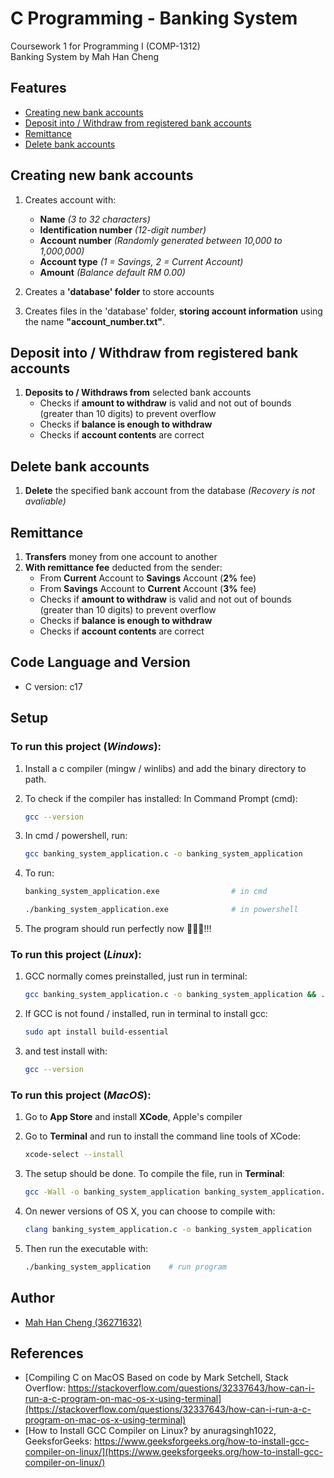 # C Programming - Banking System 
Coursework 1 for Programming I (COMP-1312)\
Banking System by Mah Han Cheng

## Features
+ [Creating new bank accounts](#creating_new_bank_accounts)
+ [Deposit into / Withdraw from registered bank accounts](#deposit-into-/-withdraw-from-registered-bank-accounts)
+ [Remittance](#remittance)
+ [Delete bank accounts](#delete_bank_accounts)

## Creating new bank accounts
1. Creates account with:
    - **Name** _(3 to 32 characters)_
    - **Identification number** _(12-digit number)_
    - **Account number** _(Randomly generated between 10,000 to 1,000,000)_
    - **Account type** _(1 = Savings, 2 = Current Account)_
    - **Amount** _(Balance default RM 0.00)_

2. Creates a **'database' folder** to store accounts
3. Creates files in the 'database' folder, **storing account information** using the name **"account_number.txt"**.

## Deposit into / Withdraw from registered bank accounts
1. **Deposits to / Withdraws from** selected bank accounts
    - Checks if **amount to withdraw** is valid and not out of bounds (greater than 10 digits) to prevent overflow
    - Checks if **balance is enough to withdraw**
    - Checks if **account contents** are correct

## Delete bank accounts
1. **Delete** the specified bank account from the database _(Recovery is not avaliable)_

## Remittance
1. **Transfers** money from one account to another
2. **With remittance fee** deducted from the sender:
    - From **Current** Account to **Savings** Account (**2%** fee)
    - From **Savings** Account to **Current** Account (**3%** fee)
    - Checks if **amount to withdraw** is valid and not out of bounds (greater than 10 digits) to prevent overflow
    - Checks if **balance is enough to withdraw**
    - Checks if **account contents** are correct
      
## Code Language and Version
- C version: c17

## Setup
### To run this project (_Windows_):
1. Install a c compiler (mingw / winlibs) and add the binary directory to path.
2. To check if the compiler has installed:
In Command Prompt (cmd):
    ```sh
    gcc --version
    ```

3. In cmd / powershell, run:
    ```sh
    gcc banking_system_application.c -o banking_system_application      # To compile
    ```
4. To run:
    ```sh
    banking_system_application.exe                # in cmd
    ```
    ```sh
    ./banking_system_application.exe              # in powershell
    ```
4. The program should run perfectly now 🎉🎉🎉!!!

### To run this project (_Linux_):
1. GCC normally comes preinstalled, just run in terminal:
    ```sh
    gcc banking_system_application.c -o banking_system_application && ./banking_system_application
    ```

2. If GCC is not found / installed, run in terminal to install gcc:
    ```sh
    sudo apt install build-essential
    ```
3. and test install with:
    ```sh
    gcc --version
    ```

### To run this project (_MacOS_): 
1. Go to **App Store** and install **XCode**, Apple's compiler

2. Go to **Terminal** and run to install the command line tools of XCode:
    ```sh
    xcode-select --install
    ```

3. The setup should be done. To compile the file, run in **Terminal**:
    ```sh
    gcc -Wall -o banking_system_application banking_system_application.c    # compile
    ``` 

4. On newer versions of OS X, you can choose to compile with:
    ```sh
    clang banking_system_application.c -o banking_system_application        # compile
    ``` 

5. Then run the executable with:
    ```sh
    ./banking_system_application    # run program
    ```

## Author
- [Mah Han Cheng (36271632)](mailto:hcm1e24@soton.ac.uk)

## References
- [Compiling C on MacOS Based on code by Mark Setchell, Stack Overflow: https://stackoverflow.com/questions/32337643/how-can-i-run-a-c-program-on-mac-os-x-using-terminal](https://stackoverflow.com/questions/32337643/how-can-i-run-a-c-program-on-mac-os-x-using-terminal)
- [How to Install GCC Compiler on Linux? by anuragsingh1022, GeeksforGeeks: https://www.geeksforgeeks.org/how-to-install-gcc-compiler-on-linux/](https://www.geeksforgeeks.org/how-to-install-gcc-compiler-on-linux/)
